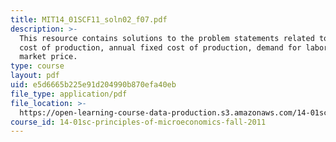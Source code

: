 ```yaml
---
title: MIT14_01SCF11_soln02_f07.pdf
description: >-
  This resource contains solutions to the problem statements related to marginal
  cost of production, annual fixed cost of production, demand for labor, and
  market price.
type: course
layout: pdf
uid: e5d6665b225e91d204990b870efa40eb
file_type: application/pdf
file_location: >-
  https://open-learning-course-data-production.s3.amazonaws.com/14-01sc-principles-of-microeconomics-fall-2011/e5d6665b225e91d204990b870efa40eb_MIT14_01SCF11_soln02_f07.pdf
course_id: 14-01sc-principles-of-microeconomics-fall-2011
---
```


